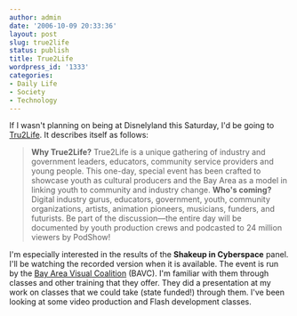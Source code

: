 ```yaml
---
author: admin
date: '2006-10-09 20:33:36'
layout: post
slug: true2life
status: publish
title: True2Life
wordpress_id: '1333'
categories:
- Daily Life
- Society
- Technology
---
```


If I wasn't planning on being at Disnelyland this Saturday, I'd be going
to [Tru2Life](http://www.bavc.org/true2life). It describes itself as
follows:

> **Why True2Life?** True2Life is a unique gathering of industry and
> government leaders, educators, community service providers and young
> people. This one-day, special event has been crafted to showcase youth
> as cultural producers and the Bay Area as a model in linking youth to
> community and industry change. **Who's coming?** Digital industry
> gurus, educators, government, youth, community organizations, artists,
> animation pioneers, musicians, funders, and futurists. Be part of the
> discussion—the entire day will be documented by youth production crews
> and podcasted to 24 million viewers by PodShow!

I'm especially interested in the results of the **Shakeup in
Cyberspace** panel. I'll be watching the recorded version when it is
available. The event is run by the [Bay Area Visual
Coalition](http://www.bavc.org/) (BAVC). I'm familiar with them through
classes and other training that they offer. They did a presentation at
my work on classes that we could take (state funded!) through them. I've
been looking at some video production and Flash development classes.
